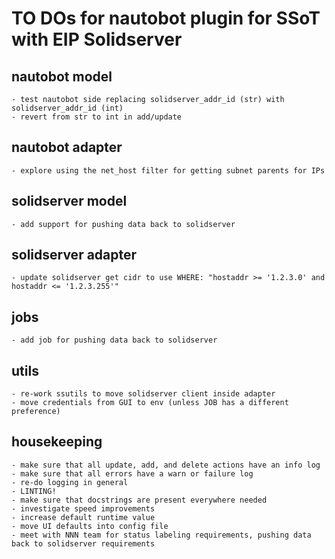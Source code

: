# TO DOs for nautobot plugin for SSoT with EIP Solidserver

## nautobot model

    - test nautobot side replacing solidserver_addr_id (str) with solidserver_addr_id (int)
    - revert from str to int in add/update

## nautobot adapter

    - explore using the net_host filter for getting subnet parents for IPs

## solidserver model

    - add support for pushing data back to solidserver

## solidserver adapter

    - update solidserver get cidr to use WHERE: "hostaddr >= '1.2.3.0' and hostaddr <= '1.2.3.255'"

## jobs

    - add job for pushing data back to solidserver

## utils

    - re-work ssutils to move solidserver client inside adapter
    - move credentials from GUI to env (unless JOB has a different preference)

## housekeeping

    - make sure that all update, add, and delete actions have an info log
    - make sure that all errors have a warn or failure log
    - re-do logging in general
    - LINTING!
    - make sure that docstrings are present everywhere needed
    - investigate speed improvements
    - increase default runtime value
    - move UI defaults into config file
    - meet with NNN team for status labeling requirements, pushing data back to solidserver requirements
